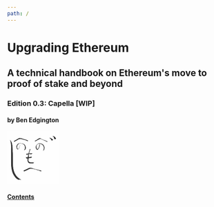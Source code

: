 ```yaml
---
path: /
---
```


<div class="title-page">
<h1>Upgrading Ethereum</h1>
<h2>A technical handbook on Ethereum's move to proof of stake and beyond</h2>
<h3>Edition 0.3: Capella [WIP]</h3>
<h4>by Ben Edgington</h4>
<svg xmlns="http://www.w3.org/2000/svg" width="120" viewBox="0 0 4690 4800" preserveAspectRatio="xMidYMid meet" role="img"><title>Ben's henohenomoheji avatar</title><g id="layer101" fill="#343434"><path d="M1029 4391c-185-69-325-209-476-477-73-129-117-262-162-489-29-144-39-270-46-530-7-321-9-1401-2-1412 9-15-9-294-28-428-9-66-26-140-37-165-21-49-29-133-13-138 5-2 13 11 16 27 4 17 20 46 38 66 17 20 31 42 31 50 0 7 11 27 25 43 28 33 45 73 50 117 1 16 14 73 28 125 19 73 28 144 37 302 7 114 10 227 7 251-3 24-2 86 4 138 5 52 14 366 19 699 9 643 11 668 66 923 31 143 49 199 99 297 84 168 193 310 310 406 79 64 219 158 259 173 14 6 26 15 26 21 0 15-105 3-142-16-15-8-29-14-33-14-10 0-5 36 7 48 18 18 2 14-83-17z"/><path d="M1499 3613c-25-32-40-64-34-74 4-5 10-7 15-4 9 5 133-51 342-155 178-89 223-98 348-75 52 10 152 39 221 65 75 29 187 60 276 79 83 17 189 42 237 56 47 14 95 25 106 25 12 0 37 7 57 15 33 14 35 18 29 47-3 17-7 32-9 33-9 8-152-19-164-30-13-13-13-15 1-15 9 0 16-4 16-8 0-8-121-40-220-59-19-3-46-12-60-20-14-7-32-13-40-13-8 0-58-13-111-29-52-16-111-29-130-29-19 0-63-8-99-18-85-22-188-23-232-1-163 82-488 227-509 227-14 0-32-8-40-17z"/><path d="M1972 2884c-66-33-94-70-122-159-16-54-21-92-19-165l2-95-39-3c-66-4-81-11-94-41-12-30-6-131 9-131 4 0 12 14 18 31 11 29 13 30 70 27l58-3 8-50c7-46 31-155 43-197 5-15-2-14-44 7-28 14-63 28-79 31-24 5-31 1-42-23-7-15-17-35-22-44-17-35 12-51 102-56 46-2 89-6 95-8 6-2 19-34 28-72 10-37 33-118 52-179 19-61 34-120 34-132 0-26 15-36 44-28 36 9 38 32 10 88-25 50-97 305-89 318 2 3 39 2 82-3 43-5 105-10 138-11 56-1 60 1 63 23 4 26-12 41-44 41-12 0-27 7-34 16-12 13-72 44-87 44-3 0-3-11 0-25l4-26-71 3-71 3-7 110c-4 61-9 120-11 133-5 27 11 28 110 8 167-34 175-33 166 31-5 30-9 32-82 52-42 11-101 23-132 26-31 4-61 10-66 13-6 4-17 48-24 99-10 72-10 100-1 132 19 62 56 99 115 115 57 16 321 32 354 22 12-4 28-21 37-39l16-32 0 27c0 15-5 30-11 34-6 3-26 30-44 58l-33 53-169 2c-164 2-169 1-221-25z"/><path d="M3230 1777c0-4 13-32 29-61 38-72 60-232 41-292-57-174-145-251-320-280-192-31-310 45-327 209-18 173 58 293 131 206 30-35 74-117 88-164 17-57 35-175 30-200-4-21-1-25 19-25 43 0 46 9 38 96-18 184-139 394-243 420-22 5-28 3-33-14-3-12-16-28-29-37-14-9-37-42-52-73-22-46-27-71-27-132 0-71 3-80 45-154 40-70 54-85 120-128 59-40 88-52 139-60 137-21 293 27 389 120 41 40 53 62 85 153 20 58 37 113 37 123 0 10-10 60-21 110-18 74-28 97-54 123-18 18-40 33-49 33-8 0-20 8-25 18-6 9-11 14-11 9z"/><path d="M1527 1708c-2-7 4-24 14-38 9-14 27-55 39-90 19-55 21-78 16-144-4-44-16-100-28-128-26-60-121-150-180-171-103-35-235-46-294-24-55 21-133 97-165 163-30 60-30 64-23 158 6 92 9 99 38 127 17 16 34 29 38 29 14 0 61-66 95-134 20-39 44-109 54-156 11-46 24-89 29-94 14-14 13 25-1 61-6 15-17 62-25 103-9 48-26 93-46 125-17 28-39 65-49 83-28 53-39 62-80 62-28 0-47-7-69-27-25-24-33-43-51-128-12-60-18-116-14-140 15-106 113-224 218-263 62-23 112-26 192-12 28 5 86 14 130 20 69 9 89 17 142 54 100 68 146 143 176 283 12 56 0 148-25 199-25 51-120 111-131 82z"/><path d="M3589 950c-14-4-77-35-140-68-63-33-161-79-218-101-58-23-128-55-156-71-29-17-64-30-79-30-40 0-149 53-256 124-52 35-106 67-120 71-14 4-37 16-52 26-35 25-43 24-67-10-24-33-26-45-8-38 19 7 79-27 241-136 81-55 166-104 187-109 61-16 107-3 130 37 15 25 36 40 85 59 35 14 69 26 75 26 15 0 399 155 427 173 6 5 12 19 12 33 0 26-13 29-61 14z"/><path d="M604 912c-12-29-12-38-2-41 38-12 235-122 311-173 49-33 117-70 151-83 58-22 70-23 137-14 41 6 126 28 189 50 63 22 160 53 215 70 151 45 276 91 281 104 3 6 0 24-6 39-9 26-13 28-48 21-20-4-44-13-52-20-28-24-95-52-180-75-47-12-130-35-185-51-237-68-313-61-482 48-31 19-81 49-112 65-31 16-75 41-98 54-24 14-56 29-73 34-28 8-31 6-46-28z"/><path d="M3988 802c-8-15-18-39-22-54-8-36-48-81-101-115-55-34-57-60-5-55 45 5 115 35 160 70 19 15 54 40 78 56 52 36 54 39 46 71-8 32-36 47-94 51-41 2-48 0-62-24z"/><path d="M4264 693c-13-14-24-33-24-42 0-9-9-31-20-49-16-26-18-37-10-47 24-29-49-111-87-98-11 4-13-1-13-34 1-35 181 38 217 88 7 8 31 40 55 70 25 32 41 62 39 74-10 61-113 86-157 38z"/></g><g id="layer102" fill="#fefefe"><path d="M0 2400l0-2400 2345 0 2345 0 0 2400 0 2400-2345 0-2345 0 0-2400zm1112 2008c-12-12-17-48-7-48 4 0 18 6 33 14 37 19 142 31 142 16 0-6-12-15-26-21-40-15-180-109-259-173-117-96-226-238-310-406-50-98-68-154-99-297-55-255-57-280-66-923-5-333-14-647-19-699-6-52-7-114-4-138 3-24 0-137-7-251-9-158-18-229-37-302-14-52-27-109-28-125-5-44-22-84-50-117-14-16-25-36-25-43 0-8-14-30-31-50-18-20-34-49-38-66-3-16-11-29-16-27-16 5-8 89 13 138 11 25 28 99 37 165 19 134 37 413 28 428-7 11-5 1091 2 1412 7 260 17 386 46 530 45 227 89 360 162 489 151 268 291 408 476 477 85 31 101 35 83 17zm678-883c124-58 240-113 258-122 44-22 147-21 232 1 36 10 80 18 99 18 19 0 78 13 130 29 53 16 103 29 111 29 8 0 26 6 40 13 14 8 41 17 60 20 99 19 220 51 220 59 0 4-7 8-16 8-14 0-14 2-1 15 12 11 155 38 164 30 2-1 6-16 9-33 6-29 4-33-29-47-20-8-45-15-57-15-11 0-59-11-106-25-48-14-154-39-237-56-89-19-201-50-276-79-69-26-169-55-221-65-125-23-170-14-348 75-209 104-333 160-342 155-16-10-21 14-8 37 25 44 41 58 67 58 15 0 128-47 251-105zm605-671c18-28 38-55 44-58 6-4 11-19 11-34l0-27-16 32c-9 18-25 35-37 39-33 10-297-6-354-22-59-16-96-53-115-115-9-32-9-60 1-132 7-51 18-95 24-99 5-3 35-9 66-13 31-3 90-15 132-26 73-20 77-22 82-52 9-64 1-65-166-31-99 20-115 19-110-8 2-13 7-72 11-133l7-110 71-3 71-3-4 26c-3 14-3 25 0 25 15 0 75-31 87-44 7-9 22-16 34-16 32 0 48-15 44-41-3-22-7-24-63-23-33 1-95 6-138 11-43 5-80 6-82 3-8-13 64-268 89-318 28-56 26-79-10-88-29-8-44 2-44 28 0 12-15 71-34 132-19 61-42 142-52 179-9 38-22 70-28 72-6 2-49 6-95 8-90 5-119 21-102 56 5 9 15 29 22 44 11 24 18 28 42 23 16-3 51-17 79-31 42-21 49-22 44-7-12 42-36 151-43 197l-8 50-58 3c-57 3-59 2-70-27-6-17-14-31-18-31-15 0-21 101-9 131 13 30 28 37 94 41l39 3-2 95c-2 73 3 111 19 165 28 89 56 126 122 159 52 26 57 27 221 25l169-2 33-53zm871-1104c9 0 31-15 49-33 26-26 36-49 54-123 11-50 21-100 21-110 0-10-17-65-37-123-32-91-44-113-85-153-96-93-252-141-389-120-51 8-80 20-139 60-66 43-80 58-120 128-42 74-45 83-45 154 0 61 5 86 27 132 15 31 38 64 52 73 13 9 26 25 29 37 5 17 11 19 33 14 47-12 102-65 146-139 57-98 87-185 97-281 8-87 5-96-38-96-20 0-23 4-19 25 5 25-13 143-30 200-14 47-58 129-88 164-73 87-149-33-131-206 8-79 41-140 94-174 69-43 127-52 233-35 175 29 263 106 320 280 19 60-3 220-41 292-27 50-41 91-18 52 5-10 17-18 25-18zm-1656-69c43-34 58-63 73-142 12-68 4-124-32-221-28-74-68-122-144-174-53-37-73-45-142-54-44-6-102-15-130-20-80-14-130-11-192 12-105 39-203 157-218 263-4 24 2 80 14 140 18 85 26 104 51 128 22 20 41 27 69 27 41 0 52-9 80-62 10-18 32-55 49-83 20-32 37-77 46-125 8-41 19-88 25-103 14-36 15-75 1-61-5 5-18 48-29 94-10 47-34 117-54 156-34 68-81 134-95 134-4 0-21-13-38-29-29-28-32-35-38-127-7-94-7-98 23-158 32-66 110-142 165-163 59-22 191-11 294 24 59 21 154 111 180 171 12 28 24 84 28 128 5 66 3 89-16 144-12 35-30 76-39 90-39 55 3 62 69 11zm2040-745c0-14-6-28-12-33-28-18-412-173-427-173-6 0-40-12-75-26-49-19-70-34-85-59-23-40-69-53-130-37-21 5-106 54-187 109-162 109-222 143-241 136-18-7-16 5 8 38 24 34 32 35 67 10 15-10 38-22 52-26 14-4 68-36 120-71 107-71 216-124 256-124 15 0 50 13 79 30 28 16 98 48 156 71 57 22 155 68 218 101 160 85 201 96 201 54zm-2927-30c23-13 67-38 98-54 31-16 81-46 112-65 169-109 245-116 482-48 55 16 138 39 185 51 85 23 152 51 180 75 8 7 32 16 52 20 35 7 39 5 48-21 6-15 9-33 6-39-5-13-130-59-281-104-55-17-152-48-215-70-63-22-148-44-189-50-67-9-79-8-137 14-34 13-102 50-151 83-76 51-273 161-311 173-10 3-10 12 2 41 15 34 18 36 46 28 17-5 49-20 73-34zm3394-94c20-11 38-55 29-71-3-4-24-21-48-37-24-16-59-41-78-56-45-35-115-65-160-70-52-5-50 21 5 55 53 34 93 79 101 115 4 15 14 39 22 54 14 24 21 26 62 24 25-2 55-8 67-14zm279-117c35-33 32-55-14-114-24-30-48-62-55-70-36-50-216-123-217-88 0 33 2 38 13 34 38-13 111 69 87 98-8 10-6 21 10 47 11 18 20 40 20 49 0 9 11 28 24 42 31 33 97 34 132 2z"/></g></svg>
<h4><a href="contents">Contents</a></h4>
</div>
